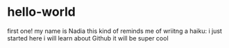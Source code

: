 # hello-world
first one!
my name is Nadia
this kind of reminds me
of wriitng a haiku:
  i just started here
  i will learn about Github
  it will be super cool
